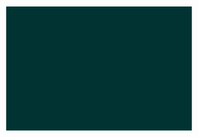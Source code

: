 <!DOCTYPE html>
<html>
<head>
    <meta charset="utf-8" />
    <title>abc</title>
    <style>* { padding: 0; margin: 0; } canvas { background: #013333 url(img/background.png) no-repeat; display: block; margin: 0 auto; } #output { text-align: center; margin-top: 30px; } </style>
    <script src="js/leap-0.6.4.min.js"></script>
</head>
<body>

<canvas id="myCanvas" width="480" height="320"></canvas>

<script>
    // INIT
    var canvas = document.getElementById("myCanvas");
    var ctx = canvas.getContext("2d");
    var playerHeight = 110;
    var playerWidth = 92;
    var playerX = (canvas.width - playerWidth) / 2;
    var playerY = (canvas.height - playerHeight) / 2;
    var rightPressed = false;
    var leftPressed = false;
    var upPressed = false;
    var downPressed = false;
    var img = new Image();
    img.src = "img/player.png";

    // KEYBOARD
    <!-- document.addEventListener("keydown", keyDownHandler, false); -->
    <!-- document.addEventListener("keyup", keyUpHandler, false); -->
    <!-- function keyDownHandler(e) { -->
        <!-- if ("code" in e) { -->
            <!-- switch(e.code) { -->
                <!-- case "Unidentified": -->
                    <!-- break; -->
                <!-- case "ArrowRight": -->
                <!-- case "Right": // IE <= 9 and FF <= 36 -->
                <!-- case "KeyD": -->
                    <!-- rightPressed = true; -->
                    <!-- return; -->
                <!-- case "ArrowLeft": -->
                <!-- case "Left": // IE <= 9 and FF <= 36 -->
                <!-- case "KeyA": -->
                    <!-- leftPressed = true; -->
                    <!-- return; -->
                <!-- case "ArrowUp": -->
                <!-- case "Up": // IE <= 9 and FF <= 36 -->
                <!-- case "KeyW": -->
                    <!-- upPressed = true; -->
                    <!-- return; -->
                <!-- case "ArrowDown": -->
                <!-- case "Down": // IE <= 9 and FF <= 36 -->
                <!-- case "KeyS": -->
                    <!-- downPressed = true; -->
                    <!-- return; -->
                <!-- default: -->
                    <!-- return; -->
            <!-- } -->
        <!-- } -->

        <!-- if(e.keyCode == 39) { -->
            <!-- rightPressed = true; -->
        <!-- } -->
        <!-- else if(e.keyCode == 37) { -->
            <!-- leftPressed = true; -->
        <!-- } -->
        <!-- if(e.keyCode == 40) { -->
            <!-- downPressed = true; -->
        <!-- } -->
        <!-- else if(e.keyCode == 38) { -->
            <!-- upPressed = true; -->
        <!-- } -->
    <!-- } -->
    <!-- function keyUpHandler(e) { -->
        <!-- if ("code" in e) { -->
            <!-- switch(e.code) { -->
                <!-- case "Unidentified": -->
                    <!-- break; -->
                <!-- case "ArrowRight": -->
                <!-- case "Right": // IE <= 9 and FF <= 36 -->
                <!-- case "KeyD": -->
                    <!-- rightPressed = false; -->
                    <!-- return; -->
                <!-- case "ArrowLeft": -->
                <!-- case "Left": // IE <= 9 and FF <= 36 -->
                <!-- case "KeyA": -->
                    <!-- leftPressed = false; -->
                    <!-- return; -->
                <!-- case "ArrowUp": -->
                <!-- case "Up": // IE <= 9 and FF <= 36 -->
                <!-- case "KeyW": -->
                    <!-- upPressed = false; -->
                    <!-- return; -->
                <!-- case "ArrowDown": -->
                <!-- case "Down": // IE <= 9 and FF <= 36 -->
                <!-- case "KeyS": -->
                    <!-- downPressed = false; -->
                    <!-- return; -->
                <!-- default: -->
                    <!-- return; -->
            <!-- } -->
        <!-- } -->

        <!-- if(e.keyCode == 39) { -->
            <!-- rightPressed = false; -->
        <!-- } -->
        <!-- else if(e.keyCode == 37) { -->
            <!-- leftPressed = false; -->
        <!-- } -->
        <!-- if(e.keyCode == 40) { -->
            <!-- downPressed = false; -->
        <!-- } -->
        <!-- else if(e.keyCode == 38) { -->
            <!-- upPressed = false; -->
        <!-- } -->
    <!-- } -->

    // MOUSE
    document.addEventListener("mousemove", mouseMoveHandler);
    function mouseMoveHandler(e) {
        playerX = e.pageX - canvas.offsetLeft - playerWidth / 2;
        playerY = e.pageY - canvas.offsetTop - playerHeight / 2;
        output.innerHTML = "Mouse:  <br />"+ " x: " + playerX + ", y: " + playerY;
    }

    // TOUCH
    document.addEventListener('touchstart', touchHandler);
    document.addEventListener('touchmove', touchHandler);
    function touchHandler(e) {
        if(e.touches) {
            playerX = e.touches[0].pageX - canvas.offsetLeft - playerWidth / 2;
            playerY = e.touches[0].pageY - canvas.offsetTop - playerHeight / 2;
            output.innerHTML = "Touch:  <br />"+ " x: " + playerX + ", y: " + playerY;
            e.preventDefault();
        }
    }

    // GAMEPAD
    <!-- window.addEventListener("gamepadconnected", gamepadHandler); -->
    <!-- var controller = {}; -->
    <!-- var buttonsPressed = []; -->
    <!-- function gamepadHandler(e) { -->
        <!-- controller = e.gamepad; -->
        <!-- output.innerHTML = "Gamepad: " + controller.id; -->
    <!-- } -->
    <!-- function gamepadUpdateHandler() { -->
        <!-- buttonsPressed = []; -->
        <!-- if(controller.buttons) { -->
            <!-- for(var b=0; b<controller.buttons.length; b++) { -->
                <!-- if(controller.buttons[b].pressed) { -->
                    <!-- buttonsPressed.push(b); -->
                <!-- } -->
            <!-- } -->
        <!-- } -->
    <!-- } -->
    <!-- function gamepadButtonPressedHandler(button) { -->
        <!-- var press = false; -->
        <!-- for(var i=0; i<buttonsPressed.length; i++) { -->
            <!-- if(buttonsPressed[i] == button) { -->
                <!-- press = true; -->
            <!-- } -->
        <!-- } -->
        <!-- return press; -->
    <!-- } -->

    

    
</script>

<div id="output"></div>

</body>
</html>
